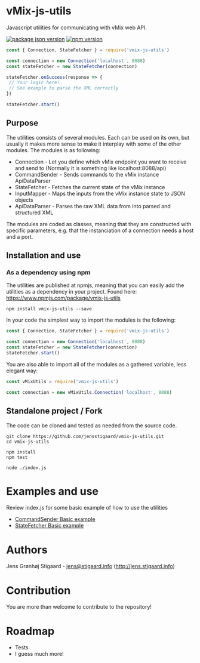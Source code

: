 # vMix-js-utils
Javascript utilities for communicating with vMix web API.

[![package json version](https://img.shields.io/github/package-json/v/jensstigaard/vmix-js-utils.svg)](https://www.github/jensstigaard/vmix-js-utils)
[![npm version](https://badge.fury.io/js/vmix-js-utils.svg)](https://www.npmjs.com/package/vmix-js-utils)

```javascript
const { Connection, StateFetcher } = require('vmix-js-utils')

const connection = new Connection('localhost', 8088)
const stateFetcher = new StateFetcher(connection)

stateFetcher.onSuccess(response => {
 // Your logic here!
 // See example to parse the XML correctly
})

stateFetcher.start()
```
## Purpose
The utilities consists of several modules. Each can be used on its own, but usually it makes more sense to make it interplay with some of the other modules.
The modules is as following:
 - Connection - Let you define which vMix endpoint you want to receive and send to (Normally it is something like localhost:8088/api)
 - CommandSender - Sends commands to the vMix instance ApiDataParser
 - StateFetcher - Fetches the current state of the vMix instance
 - InputMapper - Maps the inputs from the vMix instance state to JSON objects
 - ApiDataParser - Parses the raw XML data from into parsed and structured XML

The modules are coded as classes, meaning that they are constructed with specific parameters, e.g. that the instanciation of a connection needs a host and a port. 

## Installation and use
### As a dependency using npm
The utilities are published at npmjs, meaning that you can easily add the utilities as a dependency in your project.
Found here: https://www.npmjs.com/package/vmix-js-utils
```
npm install vmix-js-utils --save
```
In your code the simplest way to import the modules is the following:
```javascript
const { Connection, StateFetcher } = require('vmix-js-utils')

const connection = new Connection('localhost', 8088)
const stateFetcher = new StateFetcher(connection)
stateFetcher.start()
```
You are also able to import all of the modules as a gathered variable, less elegant way:
```javascript
const vMixUtils = require('vmix-js-utils')

const connection = new vMixUtils.Connection('localhost', 8088)
```

## Standalone project / Fork
The code can be cloned and tested as needed from the source code.
```
git clone https://github.com/jensstigaard/vmix-js-utils.git
cd vmix-js-utils

npm install
npm test

node ./index.js
```
# Examples and use
Review index.js for some basic example of how to use the utilities
 - [CommandSender Basic example](../../blob/master/examples/command-sender-basic.js)
 - [StateFetcher Basic example](../../blob/master/examples/state-fetcher-basic.js)

# Authors
Jens Grønhøj Stigaard - <jens@stigaard.info> (http://jens.stigaard.info)

# Contribution
You are more than welcome to contribute to the repository!

# Roadmap
 - Tests
 - I guess much more!
